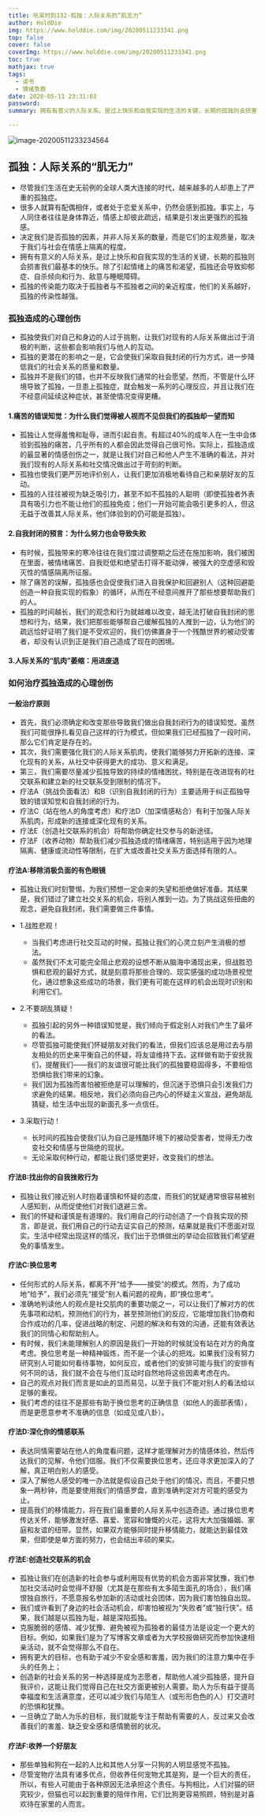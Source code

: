 ```yaml
---
title: 吼呆时刻132-孤独：人际关系的“肌无力”
author: HoldDie
img: https://www.holddie.com/img/20200511233341.png
top: false
cover: false
coverImg: https://www.holddie.com/img/20200511233341.png
toc: true
mathjax: true
tags:
  - 读书
  - 情绪急救
date: 2020-05-11 23:31:03
password:
summary: 拥有有意义的人际关系，是过上快乐和自我实现的生活的关键，长期的孤独则会损害我们最基本的快乐。

---
```


![image-20200511233234564](https://www.holddie.com/img/20200511233341.png)

## 孤独：人际关系的“肌无力”

- 尽管我们生活在史无前例的全球人类大连接的时代，越来越多的人却患上了严重的孤独症。
- 很多人就算有配偶相伴，或者处于恋爱关系中，仍然会感到孤独。事实上，与人同住者往往是身体靠近，情感上却彼此疏远，结果是引发出更强烈的孤独感。
- 决定我们是否孤独的因素，并非人际关系的数量，而是它们的主观质量，取决于我们与社会在情感上隔离的程度。
- 拥有有意义的人际关系，是过上快乐和自我实现的生活的关键，长期的孤独则会损害我们最基本的快乐。除了引起情绪上的痛苦和渴望，孤独还会导致抑郁症、自杀倾向和行为、敌意与睡眠障碍。
- 孤独的传染能力取决于孤独者与不孤独者之间的亲近程度，他们的关系越好，孤独的传染性越强。

### 孤独造成的心理创伤

- 孤独使我们对自己和身边的人过于挑剔，让我们对现有的人际关系做出过于消极的判断，这些都会影响我们与他人的互动。
- 孤独的更潜在的影响之一是，它会使我们采取自我封闭的行为方式，进一步降低我们的社会关系的质量和数量。
- 孤独并不是我们的错，也并不反映我们通常的社会愿望。然而，不管是什么环境导致了孤独，一旦患上孤独症，就会触发一系列的心理反应，并且让我们在不经意间延续这种症状，甚至使情况变得更糟。

#### 1.痛苦的错误知觉：为什么我们觉得被人视而不见但我们的孤独却一望而知

- 孤独让人觉得羞愧和耻辱，进而引起自责。有超过40%的成年人在一生中会体验到孤独的痛苦，几乎所有的人都会因此觉得自己很可怜。实际上，孤独造成的最显著的情感创伤之一，就是让我们对自己和他人产生不准确的看法，并对我们现有的人际关系和社交情况做出过于苛刻的判断。
- 孤独也使我们更严厉地评价别人，让我们更加消极地看待自己和亲朋好友的互动。
- 孤独的人往往被视为缺乏吸引力，甚至不如不孤独的人聪明（即使孤独者外表具有吸引力也不能让他们的孤独免疫；他们一开始可能会吸引更多的人，但这无益于改善其人际关系，他们体验到的仍可能是孤独）。

#### 2.自我封闭的预言：为什么努力也会导致失败

- 有时候，孤独带来的寒冷往往在我们度过调整期之后还在施加影响，我们被困在里面，被情绪痛苦、自我贬低和绝望击打得不能动弹，被强大的空虚感和毁灭性的情感隔离所征服。
- 除了痛苦的误解，孤独感也会促使我们进入自我保护和回避别人（这种回避能创造一种自我实现的假象）的循环，从而在不经意间推开了那些想要帮助我们的人。
- 孤独的时间越长，我们的观念和行为就越难以改变，越无法打破自我封闭的思想和行为，结果，我们把那些能够帮自己缓解孤独的人推到一边，认为他们的疏远恰好证明了我们是不受欢迎的，我们仿佛置身于一个残酷世界的被动受害者，却没有认识到正是我们自己造成了现在的困境。

#### 3.人际关系的“肌肉”萎缩：用进废退

### 如何治疗孤独造成的心理创伤

#### 一般治疗原则

- 首先，我们必须确定和改变那些导致我们做出自我封闭行为的错误知觉。虽然我们可能很挣扎看见自己这样的行为模式，但如果我们已经孤独了一段时间，那么它们肯定是存在的。
- 其次，我们需要强化我们的人际关系肌肉，使我们能够努力开拓新的连接、深化现有的关系，从社交中获得更大的成功、意义和满足。
- 第三，我们需要尽量减少孤独导致的持续的情绪困扰，特别是在改进现有的社交联系和建立新的社交联系受到限制的情况下。
- 疗法A（挑战负面看法）和B（识别自我封闭的行为）主要适用于纠正孤独导致的错误知觉和自我封闭的行为。
- 疗法C（站在他人的角度考虑）和疗法D（加深情感粘合）有利于加强人际关系肌肉，形成新的连接或深化现有的关系。
- 疗法E（创造社交联系的机会）将帮助你确定社交参与的新途径。
- 疗法F（收养动物）帮助我们减少孤独造成的情绪痛苦，特别适用于因为地理隔离、健康或流动性等限制，在扩大或改善社交关系方面选择有限的人。

#### 疗法A:移除消极负面的有色眼镜

- 孤独让我们时刻警惕，为我们预想一定会来的失望和拒绝做好准备。其结果是，我们错过了建立社交关系的机会，将别人推到一边。为了挑战这些扭曲的观念，避免自我封闭，我们需要做三件事情。
- 1.战胜悲观！

	- 当我们考虑进行社交互动的时候，孤独让我们的心灵立刻产生消极的想法。
	- 虽然我们不太可能完全阻止悲观的设想不断从脑海中涌现出来，但战胜恐惧和悲观的最好方式，就是刻意将那些合理的、现实感强的成功场景视觉化，通过想象这些成功的场景，我们更有可能在这样的机会出现时识别和利用它们。

- 2.不要胡乱猜疑！

	- 孤独引起的另外一种错误知觉是，我们倾向于假定别人对我们产生了最坏的看法。
	- 尽管孤独可能使我们怀疑朋友对我们的看法，但我们应该总是用过去与朋友相处的历史来平衡自己的怀疑，将友谊维持下去。这样做有助于安抚我们，提醒我们——我们的友谊很可能比我们的孤独要稳固得多，不要相信恐惧给我们带来的幻象。
	- 我们因为孤独而害怕被拒绝是可以理解的，但沉迷于恐惧只会引发我们力求避免的结果。相反地，我们必须向自己内心的怀疑主义宣战，避免胡乱猜疑，给生活中出现的新面孔多一点信任。

- 3.采取行动！

	- 长时间的孤独会使我们认为自己是残酷环境下的被动受害者，觉得无力改变社交和情感与世隔绝的现状。
	- 无论采取何种行动，都能让我们感觉更好，改变我们的想法。

#### 疗法B:找出你的自我挫败行为

- 孤独让我们接近别人时抱着谨慎和怀疑的态度，而我们的犹疑通常很容易被别人感知到，从而促使他们对我们退避三舍。
- 我们的怀疑和谨慎是有道理的。我们用自己的行动创造了一个自我实现的预言，即是说，我们用自己的行动去证实自己的预测，结果就是我们不愿面对现实。生活中经常出现这样的情况，我们出于恐惧做出的举动会招致我们希望避免的事情发生。

#### 疗法C:换位思考

- 任何形式的人际关系，都离不开“给予——接受”的模式。然而，为了成功地“给予”，我们必须先“接受”别人看问题的视角，即“换位思考”。
- 准确地判读他人的观点是社交肌肉的重要功能之一，可以让我们了解对方的优先事项和动机，预测他们的行为，甚至预测他们的反应，它能增加我们协商和合作成功的几率，促进战略的制定、问题的解决和有效的沟通，还能有效表达我们的同情心和帮助别人。
- 有时候，我们未能理解别人的原因是我们一开始的时候就没有站在对方的角度考虑。换位思考是一种精神锻炼，而不是一个读心的把戏。如果我们没有努力研究别人可能如何看待事物，如何反应，或者他们的安排可能与我们的安排有何不同的话，我们就不会在与他们互动时自然地将这些因素考虑在内。
- 自己的观点对我们而言是如此的显而易见，以至于我们不能对别人的看法给以足够的重视。
- 我们考虑的往往不是那些有助于换位思考的正确信息（如他人的面部表情），而是更愿意参考不准确的信息（如成见或八卦）。

#### 疗法D:深化你的情感联系

- 表达同情需要站在他人的角度看问题，这样才能理解对方的情感体验，然后传达我们的见解，令他们信服。我们不仅需要换位思考，还应寻求更加深入的了解，真正明白别人的感受。
- 深入了解他人感受的唯一办法就是假设自己处于他们的情况，而且，不要只想象一两秒钟，而是要使用我们的情感罗盘，直到准确判定对方可能的感受为止。
- 提高我们的移情能力，将在我们最重要的人际关系中创造奇迹。通过换位思考传达关怀，能够激发好感、喜爱、宽容和慷慨的火花，这将大大加强婚姻、家庭和友谊的纽带。显然，如果双方能够同时提升移情能力，就能达到最佳效果，但即使是单方面的努力，也会结出丰硕的果实。

#### 疗法E:创造社交联系的机会

- 孤独让我们在创造新的社会参与或利用现有优势的机会方面非常犹豫，我们参加社交活动时会觉得不舒服（尤其是在那些有太多陌生面孔的场合），我们痛恨独自旅行，不愿意报名参加新的活动或社会团体，因为我们害怕独自出现。
- 我们或许看到了身边的社会活动机会，却害怕被视为“失败者”或“独行侠”。结果，我们越是以孤独为耻，越是深陷孤独。
- 克服脆弱的感情、减少犹豫、避免被视为孤独者的最佳方法是设定一个更大的目标。例如，如果我们是为了写博客文章或者为大学校报做研究而参加快速相亲活动，就不会觉得那么不自在。
- 拥有更大的目标，也有助于减少不安全感和害羞，因为我们的注意力集中在手头的任务上；
- 创造新的社会关系的另一种选择是成为志愿者，帮助他人减少孤独感，提升自我评价，这能让我们觉得自己在社交方面更被别人需要。助人为乐有益于提高幸福度和生活满意度，还可以减少我们与陌生人（或形形色色的人）打交道时的恐惧和犹豫。
- 一旦确立了助人为乐的目标，我们就能专注于帮助有需要的人，反过来又会改善我们的害羞、缺乏安全感和感情脆弱的状况。

#### 疗法F:收养一个好朋友

- 那些单独和狗在一起的人比和其他人分享一只狗的人明显感觉不孤独。
- 尽管宠物疗法具有诸多优点，但收养任何宠物尤其是狗，是一个巨大的责任，所以，有些人可能由于各种原因无法承担这个责任。与狗相比，人们对猫的研究较少，但猫也可以起到重要的陪伴作用，它们比狗更容易照顾，特别是对喜欢待在家里的人而言。